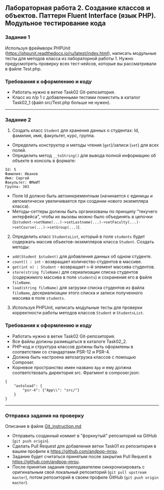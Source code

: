 ##                             Лабораторная работа 2. Создание классов и объектов. Паттерн Fluent Interface (язык PHP). Модульное тестирование кода
### Задание 1
Используя фреймворк PHPUnit (https://phpunit.readthedocs.io/ru/latest/index.html), написать модульные тесты для методов класса из лабораторной работы 1. Нужно предусмотреть проверку всех тест-кейсов, которые вы рассматривали в файле Test.php.

### Требования к оформлению и коду
* Работать нужно в ветке Task02 Git-репозитория.
* Класс из л/р 1 с добавленными тестами поместить в каталог Task02_1 (файл src/Test.php больше не нужен).

- - -

### Задание 2
1. Создать класс `Student` для хранения данных о студентах: Id, фамилия, имя, факультет, курс, группа.
* Определить конструктор и методы чтения (`get`)/записи (`set`) для всех полей.
* Определить метод `__toString()` для вывода полной информацию об объекте в консоль в формате:

```
Id: 5
Фамилия: Иванов
Имя: Сергей
Факультет: ФМиИТ
Группа: 303
```
* Поле Id должно быть автоинкрементным (начинается с единицы и автоматически увеличивается при создании нового экземпляра класса).
* Методы-сеттеры должны быть организованы по принципу "текучего интерфейса", чтобы их вызовы можно было объединять в цепочки (`$student->setName(...)->setLastname(...)->setFaculty(...)->setCourse(...)->setGroup(...)`).

2. Определить класс `StudentsList`, который в поле `students` будет содержать массив объектов-экземпляров класса `Student`. Создать методы:
* `add(Student $student)` для добавления данных об одном студенте.
* `count() : int` - возвращает количество студентов в массиве.
* `get(int n) : Student` - возвращает `n`-й элемент массива студентов.
* `store(string fileName)` для сериализации списка студентов (содержимого массива в поле `students`) и сохранения его в файле `fileName`.
* `load(string fileName)` для загрузки списка студентов из файла `fileName`, десериализации этого списка и записи полученного массива в поле `students`.
3. Используя PHPUnit, написать модульные тесты для проверки корректности работы методов классов `Student` и `StudentsList`.

### Требования к оформлению и коду
* Работать нужно в ветке Task02 Git-репозитория.
* Все файлы должны размещаться в каталоге Task02_2.
* PHP-код и структура классов должны быть оформлены в соответствии со стандартами PSR-12 и PSR-4. 
* Должна быть настроена автозагрузка классов с помощью Composer.
* Корневое пространство имен названо `App` и ему должна соответствовать директория src. Фрагмент в composer.json:
```
{
    "autoload": {
        "psr-4": {"App\\": "src/"}
    }
}
```

- - -

### Отправка задания на проверку
Описание в файле [Git_instruction.md](Git_instruction.md)
* Отправить созданный коммит в "форкнутый" репозиторий на GitHub (`git push origin`).
* Сделать Pull Request для добавления ветки Task01 из репозитория в вашем профиле в https://github.com/andpop-mrsu.
* Задание будет считаться принятым после закрытия Pull Request в https://github.com/andpop-mrsu.
* После принятия задания преподавателем синхронизировать с оригинальным свой локальный репозиторий (`git pull upstream master`), потом репозиторий в своем профиле GitHub (`git push origin master`).

